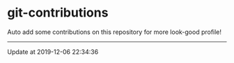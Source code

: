 # git-contributions

Auto add some contributions on this repository for more look-good profile!

---

Update at 2019-12-06 22:34:36
